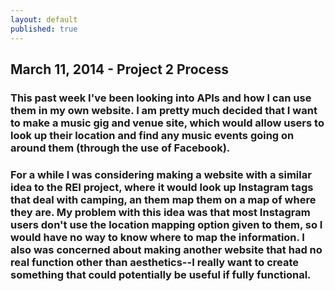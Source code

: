 ```yaml
---
layout: default
published: true
---
```


## March 11, 2014 - Project 2 Process

### This past week I've been looking into APIs and how I can use them in my own website. I am pretty much decided that I want to make a music gig and venue site, which would allow users to look up their location and find any music events going on around them (through the use of Facebook).

### For a while I was considering making a website with a similar idea to the REI project, where it would look up Instagram tags that deal with camping, an them map them on a map of where they are. My problem with this idea was that most Instagram users don't use the location mapping option given to them, so I would have no way to know where to map the information. I also was concerned about making another website that had no real function other than aesthetics--I really want to create something that could potentially be useful if fully functional. 